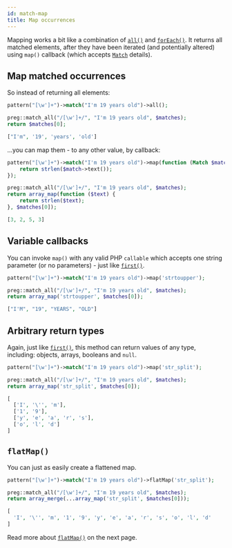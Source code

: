 ```yaml
---
id: match-map
title: Map occurrences
---
```


Mapping works a bit like a combination of [`all()`](match.md#many) and [`forEach()`](match-for-each.md). It returns all 
matched elements, after they have been iterated (and potentially altered) using `map()` callback 
(which accepts [`Match`](match-details.md) details).

## Map matched occurrences

So instead of returning all elements:
<!--DOCUSAURUS_CODE_TABS-->
<!--T-Regx-->
```php
pattern("[\w']+")->match("I'm 19 years old")->all();
```
<!--PHP-->
```php
preg::match_all("/[\w']+/", "I'm 19 years old", $matches);
return $matches[0];
```
<!--END_DOCUSAURUS_CODE_TABS-->
<!--T-Regx:{return(0)}-->
<!--Result-Value-->

```php
["I'm", '19', 'years', 'old']
```

...you can map them - to any other value, by callback:

<!--DOCUSAURUS_CODE_TABS-->
<!--T-Regx-->
```php
pattern("[\w']+")->match("I'm 19 years old")->map(function (Match $match) {
    return strlen($match->text());
});
```
<!--PHP-->
```php
preg::match_all("/[\w']+/", "I'm 19 years old", $matches);
return array_map(function ($text) {
    return strlen($text);
}, $matches[0]);
```
<!--END_DOCUSAURUS_CODE_TABS-->
<!--T-Regx:{return(0)}-->
<!--Result-Value-->

```php
[3, 2, 5, 3]
```

## Variable callbacks

You can invoke `map()` with any valid PHP `callable` which accepts one string parameter (or no parameters) - just 
like [`first()`](match-first.md).

<!--DOCUSAURUS_CODE_TABS-->
<!--T-Regx-->
```php
pattern("[\w']+")->match("I'm 19 years old")->map('strtoupper');
```
<!--PHP-->
```php
preg::match_all("/[\w']+/", "I'm 19 years old", $matches);
return array_map('strtoupper', $matches[0]);
```
<!--END_DOCUSAURUS_CODE_TABS-->
<!--T-Regx:{return(0)}-->
<!--Result-Value-->

```php
["I'M", "19", "YEARS", "OLD"]
```

## Arbitrary return types

Again, just like [`first()`](match-first.md), this method can return values of any type, including: objects, arrays, 
booleans and `null`.

<!--DOCUSAURUS_CODE_TABS-->
<!--T-Regx-->
```php
pattern("[\w']+")->match("I'm 19 years old")->map('str_split');
```
<!--PHP-->
```php
preg::match_all("/[\w']+/", "I'm 19 years old", $matches);
return array_map('str_split', $matches[0]);
```
<!--END_DOCUSAURUS_CODE_TABS-->
<!--T-Regx:{return(0)}-->
<!--Result-Value-->

```php
[
  ['I', '\'', 'm'], 
  ['1', '9'], 
  ['y', 'e', 'a', 'r', 's'], 
  ['o', 'l', 'd']
]
```
<!--Result-Value:{return-semi}-->

## `flatMap()`

You can just as easily create a flattened map.

<!--DOCUSAURUS_CODE_TABS-->
<!--T-Regx-->
```php
pattern("[\w']+")->match("I'm 19 years old")->flatMap('str_split');
```
<!--PHP-->
```php
preg::match_all("/[\w']+/", "I'm 19 years old", $matches);
return array_merge(...array_map('str_split', $matches[0]));
```
<!--END_DOCUSAURUS_CODE_TABS-->
<!--T-Regx:{return(0)}-->
<!--Result-Value-->

```php
[
  'I', '\'', 'm', '1', '9', 'y', 'e', 'a', 'r', 's', 'o', 'l', 'd'
]
```
<!--Result-Value:{return-semi}-->

Read more about [`flatMap()`](match-flat-map.md) on the next page.
